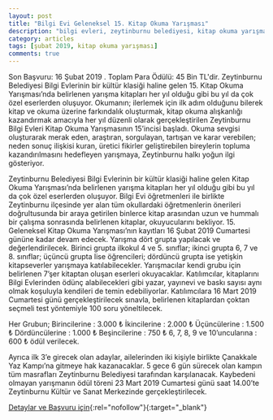 ```yaml
---
layout: post
title: "Bilgi Evi Geleneksel 15. Kitap Okuma Yarışması"
description: "bilgi evleri, zeytinburnu belediyesi, kitap okuma yarışması"
category: articles
tags: [şubat 2019, kitap okuma yarışması]
comments: true
---
```


Son Başvuru: 16 Şubat 2019 . Toplam Para Ödülü: 45 Bin TL'dir.
Zeytinburnu Belediyesi Bilgi Evlerinin bir kültür klasiği haline gelen 15. Kitap Okuma Yarışması’nda belirlenen yarışma kitapları her yıl olduğu gibi bu yıl da çok özel eserlerden oluşuyor.
Okumanın; ilerlemek için ilk adım olduğunu bilerek kitap ve okuma üzerine farkındalık oluşturmak, kitap okuma alışkanlığı kazandırmak amacıyla her yıl düzenli olarak gerçekleştirilen Zeytinburnu Bilgi Evleri Kitap Okuma Yarışmasının 15’incisi başladı. Okuma sevgisi oluşturarak merak eden, araştıran, sorgulayan, tartışan ve karar verebilen; neden sonuç ilişkisi kuran, üretici fikirler geliştirebilen bireylerin topluma kazandırılmasını hedefleyen yarışmaya, Zeytinburnu halkı yoğun ilgi gösteriyor. 

Zeytinburnu Belediyesi Bilgi Evlerinin bir kültür klasiği haline gelen Kitap Okuma Yarışması’nda belirlenen yarışma kitapları her yıl olduğu gibi bu yıl da çok özel eserlerden oluşuyor. Bilgi Evi öğretmenleri ile birlikte Zeytinburnu ilçesinde yer alan tüm okullardaki öğretmenlerin önerileri doğrultusunda bir araya getirilen binlerce kitap arasından uzun ve hummalı bir çalışma sonrasında belirlenen kitaplar, okuyucularını bekliyor. 15. Geleneksel Kitap Okuma Yarışması’nın kayıtları 16 Şubat 2019 Cumartesi gününe kadar devam edecek. Yarışma dört grupta yapılacak ve değerlendirilecek. Birinci grupta ilkokul 4 ve 5. sınıflar; ikinci grupta 6, 7 ve 8. sınıflar; üçüncü grupta lise öğrencileri; dördüncü grupta ise yetişkin kitapseverler yarışmaya katılabilecekler. Yarışmacılar kendi grubu için belirlenen 7’şer kitaptan oluşan eserleri okuyacaklar. Katılımcılar, kitaplarını Bilgi Evlerinden ödünç alabilecekleri gibi yazar, yayınevi ve baskı sayısı aynı olmak koşuluyla kendileri de temin edebiliyorlar. Katılımcılara 16 Mart 2019 Cumartesi günü gerçekleştirilecek sınavla, belirlenen kitaplardan çoktan seçmeli test yöntemiyle 100 soru yöneltilecek.

Her Grubun;
    Birincilerine	: 3.000 ₺
    İkincilerine	: 2.000 ₺
    Üçüncülerine	: 1.500 ₺
    Dördüncülerine	: 1.000 ₺
    Beşincilerine	: 750 ₺
    6, 7, 8, 9 ve 10’uncularına	: 600 ₺ ödül verilecek. 

Ayrıca ilk 3’e girecek olan adaylar, ailelerinden iki kişiyle birlikte Çanakkale Yaz Kampı’na gitmeye hak kazanacaklar. 5 gece 6 gün sürecek olan kampın tüm masrafları Zeytinburnu Belediyesi tarafından karşılanacak. Kaybedeni olmayan yarışmanın ödül töreni 23 Mart 2019 Cumartesi günü saat 14.00’te Zeytinburnu Kültür ve Sanat Merkezinde gerçekleştirilecek.

[Detaylar ve Başvuru için](http://www.bilgievi.org.tr/Haberler/2504/Geleneksel-Kitap-Okuma-Yarismasi--Basladi.aspx?utm_source=edebiyatyarismalari.com&utm_medium=affiliate){:rel="nofollow"}{:target="_blank"}